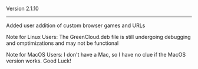 Version 2.1.10
___________________________________________________________________________________________________________________

Added user addition of custom browser games and URLs

Note for Linux Users:
The GreenCloud.deb file is still undergoing debugging and omptimizations and may not be functional

Note for MacOS Users:
I don't have a Mac, so I have no clue if the MacOS version works. Good Luck!
